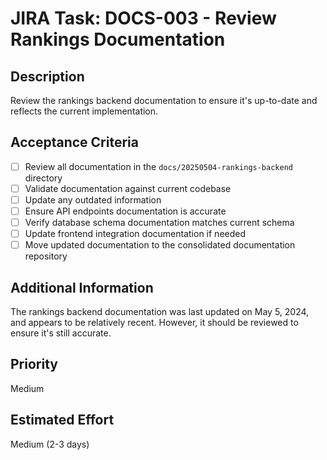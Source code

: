 # JIRA Task: DOCS-003 - Review Rankings Documentation

## Description

Review the rankings backend documentation to ensure it's up-to-date and reflects the current implementation.

## Acceptance Criteria

- [ ] Review all documentation in the `docs/20250504-rankings-backend` directory
- [ ] Validate documentation against current codebase
- [ ] Update any outdated information
- [ ] Ensure API endpoints documentation is accurate
- [ ] Verify database schema documentation matches current schema
- [ ] Update frontend integration documentation if needed
- [ ] Move updated documentation to the consolidated documentation repository

## Additional Information

The rankings backend documentation was last updated on May 5, 2024, and appears to be relatively recent. However, it should be reviewed to ensure it's still accurate.

## Priority

Medium

## Estimated Effort

Medium (2-3 days)
